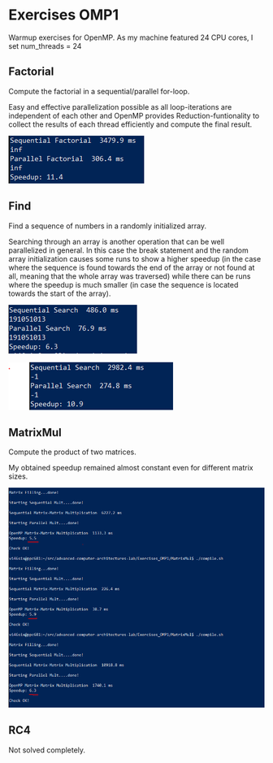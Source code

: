 # Exercises OMP1

Warmup exercises for OpenMP. As my machine featured 24 CPU cores,
I set num_threads = 24

## Factorial

Compute the factorial in a sequential/parallel for-loop.

Easy and effective parallelization possible as all
loop-iterations are independent of each other and OpenMP
provides Reduction-funtionality to collect the results of
each thread efficiently and compute the final result.

!["factorial"](https://github.com/kroppel/advanced-computer-architectures-lab/blob/main/images/factorial.PNG)

## Find

Find a sequence of numbers in a randomly initialized array.

Searching through an array is another operation that can be well parallelized
in general. In this case the break statement and the random array initialization
causes some runs to show a higher speedup (in the case where the sequence is
found towards the end of the array or not found at all, meaning that the whole
array was traversed) while there can be runs where the speedup is much smaller
(in case the sequence is located towards the start of the array).

!["find1"](https://github.com/kroppel/advanced-computer-architectures-lab/blob/main/images/find1.PNG)

!["find2"](https://github.com/kroppel/advanced-computer-architectures-lab/blob/main/images/find2.PNG)

## MatrixMul

Compute the product of two matrices.

My obtained speedup remained almost constant even for different matrix sizes.

!["find2"](https://github.com/kroppel/advanced-computer-architectures-lab/blob/main/images/matmul.PNG)

## RC4

Not solved completely.